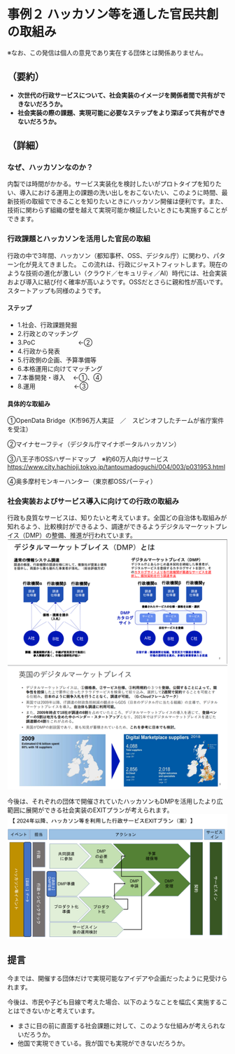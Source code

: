 # 事例２ ハッカソン等を通した官民共創の取組み
※なお、この発信は個人の意見であり実在する団体とは関係ありません。

## （要約）

- <B>次世代の行政サービスについて、社会実装のイメージを関係者間で共有ができないだろうか。
- 社会実装の際の課題、実現可能に必要なステップをより深ぼって共有ができないだろうか。</B>


## （詳細）
### なぜ、ハッカソンなのか？
内製では時間がかかる。サービス実装化を検討したいがプロトタイプを知りたい、導入における運用上の課題の洗い出しをおこないたい、このように時間、最新技術の取組でできることを知りたいときにハッカソン開催は便利です。また、技術に関わらず組織の壁を越えて実現可能か検証したいときにも実施することができます。

### 行政課題とハッカソンを活用した官民の取組
行政の中で3年間、ハッカソン（都知事杯、OSS、デジタル庁）に関わり、パターン化が見えてきました。
この流れは、行政にジャストフィットします。現在のような技術の進化が激しい（クラウド／セキュリティ／AI）時代には、社会実装および導入に結び付く確率が高いようです。OSSだとさらに親和性が高いです。スタートアップも同様のようです。

#### ステップ
- 1.社会、行政課題発掘
- 2.行政とのマッチング
- 3.PoC　　　　　　　←②
- 4.行政から発表
- 5.行政側の企画、予算準備等
- 6.本格運用に向けてマッチング
- 7.本番開発・導入 　←①、④
- 8.運用　　　　　　 ←③

#### 具体的な取組み

①OpenData Bridge（K市96万人実証　／　スピンオフしたチームが省庁案件を受注）

②マイナセーフティ（デジタル庁マイナポータルハッカソン）

③八王子市OSSハザードマップ　※約60万人向けサービス
https://www.city.hachioji.tokyo.jp/tantoumadoguchi/004/003/p031953.html

④奥多摩村モンキーハンター（東京都OSSパーティ）

### 社会実装およびサービス導入に向けての行政の取組み
行政も良質なサービスは、知りたいと考えています。全国どの自治体も取組みが知れるよう、比較検討ができるよう、調達ができるようデジタルマーケットプレイス（DMP）の整備、推進が行われています。
![](../images/sam01_DMP1.png)
![](../images/sam01_DMP2.png)

今後は、それぞれの団体で開催されていたハッカソンもDMPを活用したより広範囲に展開ができる社会実装のEXITプランが考えられます。
![](../images/sam02_DMP0.png)

## 提言
今までは、開催する団体だけで実現可能なアイデアや企画だったように見受けられます。

今後は、市民や子ども目線で考えた場合、以下のようなことを幅広く実施することはできないかと考えています。
- まさに目の前に直面する社会課題に対して、このような仕組みが考えられないだろうか。
- 他国で実現できている。我が国でも実現ができないだろうか。